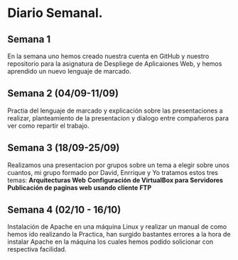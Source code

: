 # Diario Semanal.

## Semana 1

En la semana uno hemos creado nuestra cuenta en GitHub y nuestro repositorio para la asignatura de Despliege de Aplicaiones Web, y hemos aprendido un nuevo lenguaje de marcado.

## Semana 2 (04/09-11/09)
Practia del lenguaje de marcado y explicación sobre las presentaciones a realizar, planteamiento de la presentacion y dialogo entre compañeros para ver como repartir el trabajo.

## Semana 3 (18/09-25/09)

Realizamos una presentacion por grupos sobre un tema a elegir sobre unos cuantos, mi grupo formado por David, Enrrique y Yo tratamos estos tres temas: 
  **Arquitecturas Web**
  **Configuración de VirtualBox para Servidores**
  **Publicación de paginas web usando cliente FTP**

  ## Semana 4 (02/10 - 16/10)

  Instalación de Apache en una máquina Linux y realizar un manual de como hemos ido realizando la Practica, han surgido bastantes errores a la hora de instalar Apache en la máquina los cuales hemos podido solicionar con respectiva facilidad.
